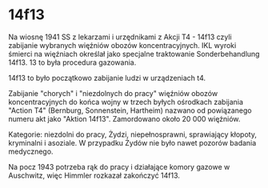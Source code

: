 # 14f13

Na wiosnę 1941 SS z lekarzami i urzędnikami z Akcji T4 - 14f13 czyli zabijanie wybranych więźniów obozów koncentracyjnych.
IKL wyroki śmierci na więźniach określał jako specjalne traktowanie Sonderbehandlung 14f13.
13 to była procedura gazowania.

14f13 to było początkowo zabijanie ludzi w urządzeniach t4.

Zabijanie "chorych" i "niezdolnych do pracy" więźniów obozów koncentracyjnych do końca wojny w trzech byłych ośrodkach zabijania "Action T4" (Bernburg, Sonnenstein, Hartheim) nazwano od powiązanego numeru akt jako "Aktion 14f13". Zamordowano około 20 000 więźniów.

Kategorie: niezdolni do pracy, Żydzi, niepełnosprawni, sprawiający kłopoty, kryminalni i asoziale.
W przypadku Żydów nie było nawet pozorów badania medycznego.

Na pocz 1943 potrzeba rąk do pracy i działające komory gazowe w Auschwitz, więc Himmler rozkazał zakończyć 14f13.
